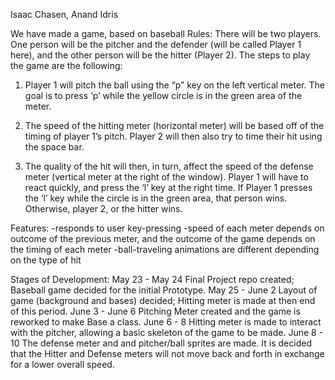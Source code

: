 Isaac Chasen, Anand Idris

We have made a game, based on baseball
Rules:
There will be two players. One person will be the pitcher and the defender (will be called Player 1 here), and the other person will be the hitter (Player 2). The steps to play the game are the following:

1. Player 1 will pitch the ball using the “p” key on the left vertical meter. The goal is to press ‘p’ while the yellow circle is in the green area of the meter. 

2. The speed of the hitting meter (horizontal meter) will be based off of the timing of player 1’s pitch. Player 2 will then also try to time their hit using the space bar.

3. The quality of the hit will then, in turn, affect the speed of the defense meter (vertical meter at the right of the window). Player 1 will have to react quickly, and press the ‘l’ key at the right time. If Player 1 presses the ‘l’ key while the circle is in the green area, that person wins. Otherwise, player 2, or the hitter wins.

Features:
-responds to user key-pressing
-speed of each meter depends on outcome of the previous meter, and the outcome of the game depends on the timing of each meter
-ball-traveling animations are different depending on the type of hit

Stages of Development:
May 23 - May 24
Final Project repo created; Baseball game decided for the initial Prototype.
May 25 - June 2
Layout of game (background and bases) decided; Hitting meter is made at then end of this period.
June 3 - June 6
Pitching Meter created and the game is reworked to make Base a class.
June 6 - 8
Hitting meter is made to interact with the pitcher, allowing a basic skeleton of the game to be made.
June 8 - 10
The defense meter and and pitcher/ball sprites are made.  It is decided that the Hitter and Defense meters will not move back and forth in exchange for a lower overall speed.

